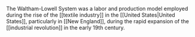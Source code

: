 The Waltham-Lowell System was  a labor and production model employed during the rise of the [[textile industry]] in the [[United States|United States]], particularly in [[New England]], during the rapid expansion of the [[industrial revolution]] in the early 19th century.